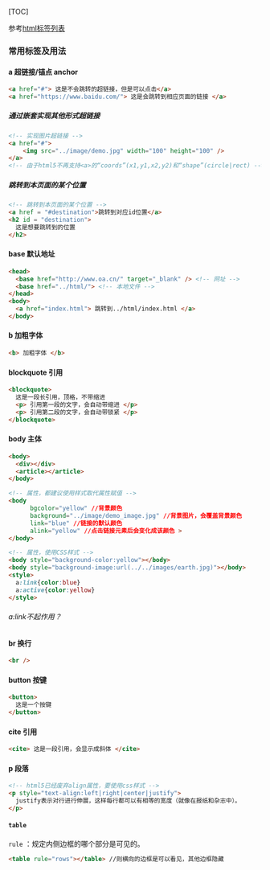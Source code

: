 [TOC]

参考[html标签列表](https://www.runoob.com/tags/html-reference.html)



### 常用标签及用法

#### a 超链接/锚点 anchor

```html
<a href="#"> 这是不会跳转的超链接，但是可以点击</a>
<a href="https://www.baidu.com/"> 这是会跳转到相应页面的链接 </a>
```

##### 通过嵌套实现其他形式超链接

```html
<!-- 实现图片超链接 -->
<a href="#">
	<img src="../image/demo.jpg" width="100" height="100" />
</a>
<!-- 由于html5不再支持<a>的“coords”(x1,y1,x2,y2)和“shape”(circle|rect) -->
```

##### 跳转到本页面的某个位置

```html
<!-- 跳转到本页面的某个位置 -->
<a href = "#destination">跳转到对应id位置</a>
<h2 id = "destination">
  这是想要跳转到的位置
</h2>
```



#### base 默认地址

```html
<head>
  <base href="http://www.oa.cn/" target="_blank" /> <!-- 网址 -->
  <base href="../html/"> <!-- 本地文件 -->
</head>
<body>
  <a href="index.html"> 跳转到../html/index.html </a>
</body>
```

#### b 加粗字体

```html
<b> 加粗字体 </b>
```

#### blockquote 引用

```html
<blockquote>
  这是一段长引用，顶格，不带缩进
  <p> 引用第一段的文字，会自动带缩进 </p>
  <p> 引用第二段的文字，会自动带锁紧 </p>
</blockquote>
```

#### body 主体

```html
<body>
  <div></div>
  <article></article>
</body>
```

```html
<!-- 属性，都建议使用样式取代属性赋值 -->
<body
      bgcolor="yellow" //背景颜色
      background="../image/demo_image.jpg" //背景图片，会覆盖背景颜色
      link="blue" //链接的默认颜色
      alink="yellow" //点击链接元素后会变化成该颜色 >
</body>
```

```html
<!-- 属性，使用CSS样式 -->
<body style="background-color:yellow"></body>
<body style="background-image:url(../../images/earth.jpg)"></body>
<style>
  a:link{color:blue}
  a:active{color:yellow}
</style>
```

###### a:link不起作用？



#### br 换行

```html
<br />
```

#### button 按键

````html
<button>
  这是一个按键
</button>
````

#### cite 引用

```html
<cite> 这是一段引用，会显示成斜体 </cite>
```

#### p 段落

```html
<!-- html5已经废弃align属性，要使用css样式 -->
<p style="text-align:left|right|center|justify">
  justify表示对行进行伸展，这样每行都可以有相等的宽度（就像在报纸和杂志中）。
</p>
```

#### ```table```

```rule``` ：规定内侧边框的哪个部分是可见的。

```html
<table rule="rows"></table> //则横向的边框是可以看见，其他边框隐藏
```

